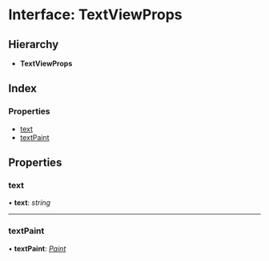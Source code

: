 # Interface: TextViewProps

## Hierarchy

* **TextViewProps**

## Index

### Properties

* [text](textviewprops.md#text)
* [textPaint](textviewprops.md#textpaint)

## Properties

###  text

• **text**: *string*

___

###  textPaint

• **textPaint**: *[Paint](../classes/paint.md)*
